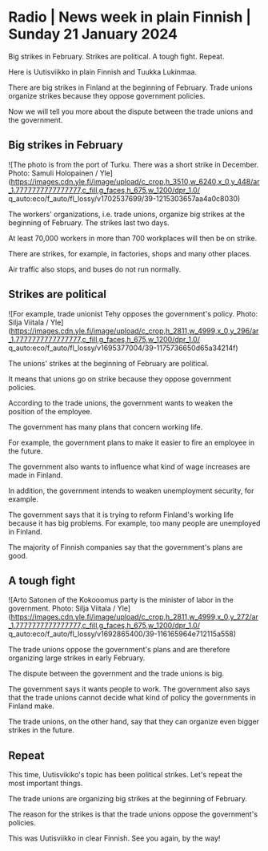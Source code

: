 # Radio \| News week in plain Finnish \| Sunday 21 January 2024

Big strikes in February. Strikes are political. A tough fight. Repeat.

Here is Uutisviikko in plain Finnish and Tuukka Lukinmaa.

There are big strikes in Finland at the beginning of February. Trade unions organize strikes because they oppose government policies.

Now we will tell you more about the dispute between the trade unions and the government.

## Big strikes in February

![The photo is from the port of Turku. There was a short strike in December. Photo: Samuli Holopainen / Yle](https://images.cdn.yle.fi/image/upload/c_crop,h_3510,w_6240,x_0,y_448/ar_1.7777777777777777,c_fill,g_faces,h_675,w_1200/dpr_1.0/ q_auto:eco/f_auto/fl_lossy/v1702537699/39-1215303657aa4a0c8030)

The workers' organizations, i.e. trade unions, organize big strikes at the beginning of February. The strikes last two days.

At least 70,000 workers in more than 700 workplaces will then be on strike.

There are strikes, for example, in factories, shops and many other places.

Air traffic also stops, and buses do not run normally.

## Strikes are political

![For example, trade unionist Tehy opposes the government's policy. Photo: Silja Viitala / Yle](https://images.cdn.yle.fi/image/upload/c_crop,h_2811,w_4999,x_0,y_296/ar_1.7777777777777777,c_fill,g_faces,h_675,w_1200/dpr_1.0/ q_auto:eco/f_auto/fl_lossy/v1695377004/39-1175736650d65a34214f)

The unions' strikes at the beginning of February are political.

It means that unions go on strike because they oppose government policies.

According to the trade unions, the government wants to weaken the position of the employee.

The government has many plans that concern working life.

For example, the government plans to make it easier to fire an employee in the future.

The government also wants to influence what kind of wage increases are made in Finland.

In addition, the government intends to weaken unemployment security, for example.

The government says that it is trying to reform Finland's working life because it has big problems. For example, too many people are unemployed in Finland.

The majority of Finnish companies say that the government's plans are good.

## A tough fight

![Arto Satonen of the Kokooomus party is the minister of labor in the government. Photo: Silja Viitala / Yle](https://images.cdn.yle.fi/image/upload/c_crop,h_2811,w_4999,x_0,y_272/ar_1.7777777777777777,c_fill,g_faces,h_675,w_1200/dpr_1.0/ q_auto:eco/f_auto/fl_lossy/v1692865400/39-116165964e712115a558)

The trade unions oppose the government's plans and are therefore organizing large strikes in early February.

The dispute between the government and the trade unions is big.

The government says it wants people to work. The government also says that the trade unions cannot decide what kind of policy the governments in Finland make.

The trade unions, on the other hand, say that they can organize even bigger strikes in the future.

## Repeat

This time, Uutisvikiko's topic has been political strikes. Let's repeat the most important things.

The trade unions are organizing big strikes at the beginning of February.

The reason for the strikes is that the trade unions oppose the government's policies.

This was Uutisviikko in clear Finnish. See you again, by the way!


